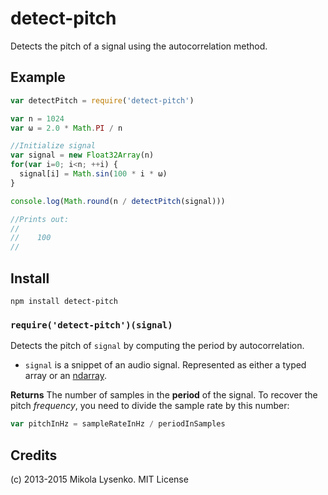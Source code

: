 detect-pitch
============
Detects the pitch of a signal using the autocorrelation method.

## Example

```javascript
var detectPitch = require('detect-pitch')

var n = 1024
var ω = 2.0 * Math.PI / n

//Initialize signal
var signal = new Float32Array(n)
for(var i=0; i<n; ++i) {
  signal[i] = Math.sin(100 * i * ω)
}

console.log(Math.round(n / detectPitch(signal)))

//Prints out:
//
//    100
//
```

## Install

    npm install detect-pitch

### `require('detect-pitch')(signal)`
Detects the pitch of `signal` by computing the period by autocorrelation.

* `signal` is a snippet of an audio signal.  Represented as either a typed array or an [ndarray](https://github.com/scijs/ndarray).

**Returns** The number of samples in the **period** of the signal.  To recover the pitch *frequency*, you need to divide the sample rate by this number:

```javascript
var pitchInHz = sampleRateInHz / periodInSamples
```

## Credits
(c) 2013-2015 Mikola Lysenko. MIT License
